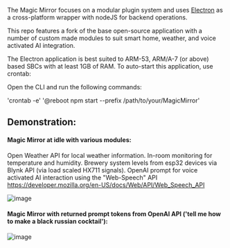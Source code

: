 
The Magic Mirror focuses on a modular plugin system and uses [Electron](https://www.electronjs.org/) as a cross-platform wrapper with nodeJS for backend operations.

This repo features a fork of the base open-source application with a number of custom made modules to suit smart home,  weather, and voice activated AI integration.

The Electron application is best suited to ARM-53, ARM/A-7 (or above) based SBCs with at least 1GB of RAM. To auto-start this application, use crontab:

Open the CLI and run the following commands:

'crontab -e'
'@reboot npm start --prefix /path/to/your/MagicMirror'

## Demonstration:

#### Magic Mirror at idle with various modules:

Open Weather API for local weather information. 
In-room monitoring for temperature and humidity. 
Brewery system levels from esp32 devices via Blynk API (via load scaled HX711 signals).
OpenAI prompt for voice activated AI interaction using the "Web-Speech" API https://developer.mozilla.org/en-US/docs/Web/API/Web_Speech_API

![image](https://github.com/matthankinson93/portfolio/assets/102736018/f75014e6-2987-4af4-9a8e-7ee973e9401e)

#### Magic Mirror with returned prompt tokens from OpenAI API ('tell me how to make a black russian cocktail'):

![image](https://github.com/matthankinson93/portfolio/assets/102736018/d9877046-fe02-42ee-9c67-cadb914e831b)
